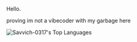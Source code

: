 Hello.  
  
proving im not a vibecoder with my garbage here   

   ![Savvich-0317's Top Languages](https://github-readme-stats.vercel.app/api/top-langs/?username=Savvich-0317&theme=dark&show_icons=true&hide_border=true&layout=compact)
